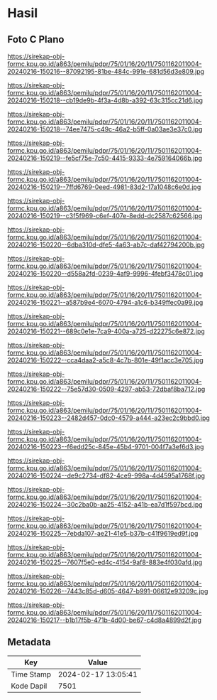 # Hasil

## Foto C Plano

https://sirekap-obj-formc.kpu.go.id/a863/pemilu/pdpr/75/01/16/20/11/7501162011004-20240216-150216--87092195-81be-484c-991e-681d56d3e809.jpg

https://sirekap-obj-formc.kpu.go.id/a863/pemilu/pdpr/75/01/16/20/11/7501162011004-20240216-150218--cb19de9b-4f3a-4d8b-a392-63c315cc21d6.jpg

https://sirekap-obj-formc.kpu.go.id/a863/pemilu/pdpr/75/01/16/20/11/7501162011004-20240216-150218--74ee7475-c49c-46a2-b5ff-0a03ae3e37c0.jpg

https://sirekap-obj-formc.kpu.go.id/a863/pemilu/pdpr/75/01/16/20/11/7501162011004-20240216-150219--fe5cf75e-7c50-4415-9333-4e759164066b.jpg

https://sirekap-obj-formc.kpu.go.id/a863/pemilu/pdpr/75/01/16/20/11/7501162011004-20240216-150219--7ffd6769-0eed-4981-83d2-17a1048c6e0d.jpg

https://sirekap-obj-formc.kpu.go.id/a863/pemilu/pdpr/75/01/16/20/11/7501162011004-20240216-150219--c3f5f969-c6ef-407e-8edd-dc2587c62566.jpg

https://sirekap-obj-formc.kpu.go.id/a863/pemilu/pdpr/75/01/16/20/11/7501162011004-20240216-150220--6dba310d-dfe5-4a63-ab7c-daf42794200b.jpg

https://sirekap-obj-formc.kpu.go.id/a863/pemilu/pdpr/75/01/16/20/11/7501162011004-20240216-150220--d558a2fd-0239-4af9-9996-4febf3478c01.jpg

https://sirekap-obj-formc.kpu.go.id/a863/pemilu/pdpr/75/01/16/20/11/7501162011004-20240216-150221--a587b9e4-6070-4794-a1c6-b349ffec0a99.jpg

https://sirekap-obj-formc.kpu.go.id/a863/pemilu/pdpr/75/01/16/20/11/7501162011004-20240216-150221--689c0e1e-7ca9-400a-a725-d22275c6e872.jpg

https://sirekap-obj-formc.kpu.go.id/a863/pemilu/pdpr/75/01/16/20/11/7501162011004-20240216-150222--cca4daa2-a5c8-4c7b-801e-49f1acc3e705.jpg

https://sirekap-obj-formc.kpu.go.id/a863/pemilu/pdpr/75/01/16/20/11/7501162011004-20240216-150222--75e57d30-0509-4297-ab53-72dbaf8ba712.jpg

https://sirekap-obj-formc.kpu.go.id/a863/pemilu/pdpr/75/01/16/20/11/7501162011004-20240216-150223--2482d457-0dc0-4579-a444-a23ec2c9bbd0.jpg

https://sirekap-obj-formc.kpu.go.id/a863/pemilu/pdpr/75/01/16/20/11/7501162011004-20240216-150223--f6edd25c-845e-45b4-9701-004f7a3ef6d3.jpg

https://sirekap-obj-formc.kpu.go.id/a863/pemilu/pdpr/75/01/16/20/11/7501162011004-20240216-150224--de9c2734-df82-4ce9-998a-4d4595a1768f.jpg

https://sirekap-obj-formc.kpu.go.id/a863/pemilu/pdpr/75/01/16/20/11/7501162011004-20240216-150224--30c2ba0b-aa25-4152-a41b-ea7d1f597bcd.jpg

https://sirekap-obj-formc.kpu.go.id/a863/pemilu/pdpr/75/01/16/20/11/7501162011004-20240216-150225--7ebda107-ae21-41e5-b37b-c41f9619ed9f.jpg

https://sirekap-obj-formc.kpu.go.id/a863/pemilu/pdpr/75/01/16/20/11/7501162011004-20240216-150225--7607f5e0-ed4c-4154-9af8-883e4f030afd.jpg

https://sirekap-obj-formc.kpu.go.id/a863/pemilu/pdpr/75/01/16/20/11/7501162011004-20240216-150226--7443c85d-d605-4647-b991-06612e93209c.jpg

https://sirekap-obj-formc.kpu.go.id/a863/pemilu/pdpr/75/01/16/20/11/7501162011004-20240216-150217--b1b17f5b-471b-4d00-be67-c4d8a4899d2f.jpg


## Metadata

| Key        | Value               |
| ---------- | ------------------- |
| Time Stamp | 2024-02-17 13:05:41 |
| Kode Dapil | 7501                |



